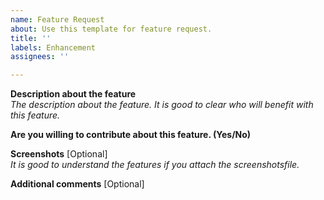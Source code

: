 ```yaml
---
name: Feature Request
about: Use this template for feature request.
title: ''
labels: Enhancement
assignees: ''

---
```


**Description about the feature**  
*The description about the feature. It is good to clear who will benefit with this feature.*


**Are you willing to contribute about this feature. (Yes/No)**  


**Screenshots** [Optional]  
*It is good to understand the features if you attach the screenshotsfile.*


**Additional comments** [Optional]
